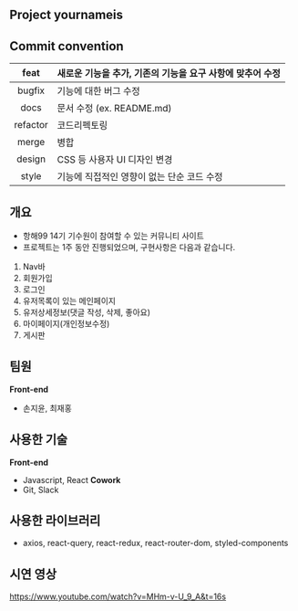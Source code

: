 ## Project yournameis

## Commit convention

|   feat   | 새로운 기능을 추가, 기존의 기능을 요구 사항에 맞추어 수정 |
| :------: | :-------------------------------------------------------- |
|  bugfix  | 기능에 대한 버그 수정                                     |
|   docs   | 문서 수정 (ex. README.md)                                 |
| refactor | 코드리펙토링                                              |
|  merge   | 병합                                                      |
|  design  | CSS 등 사용자 UI 디자인 변경                              |
|  style   | 기능에 직접적인 영향이 없는 단순 코드 수정                |

## 개요

- 항해99 14기 기수원이 참여할 수 있는 커뮤니티 사이트
- 프로젝트는 1주 동안 진행되었으며, 구현사항은 다음과 같습니다.

1. Nav바
2. 회원가입
3. 로그인
4. 유저목록이 있는 메인페이지
5. 유저상세정보(댓글 작성, 삭제, 좋아요)
6. 마이페이지(개인정보수정)
7. 게시판

## 팀원

**Front-end**

- 손지윤, 최재홍

## 사용한 기술

**Front-end**

- Javascript, React
  **Cowork**
- Git, Slack

## 사용한 라이브러리

- axios, react-query, react-redux, react-router-dom, styled-components

## 시연 영상

https://www.youtube.com/watch?v=MHm-v-U_9_A&t=16s

